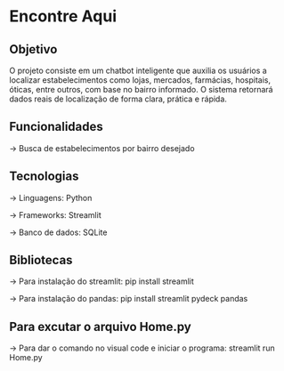 # Encontre Aqui

## Objetivo
O projeto consiste em um chatbot inteligente que auxilia os usuários a localizar estabelecimentos como lojas, mercados, farmácias, hospitais, óticas, entre outros, com base no bairro informado. O sistema retornará dados reais de localização de forma clara, prática e rápida.



## Funcionalidades

-> Busca de estabelecimentos por bairro desejado



## Tecnologias

-> Linguagens: Python

-> Frameworks: Streamlit

-> Banco de dados: SQLite



## Bibliotecas

-> Para instalação do streamlit: pip install streamlit

-> Para instalação do pandas: pip install streamlit pydeck pandas



## Para excutar o arquivo Home.py
-> Para dar o comando no visual code e iniciar o programa: streamlit run Home.py


